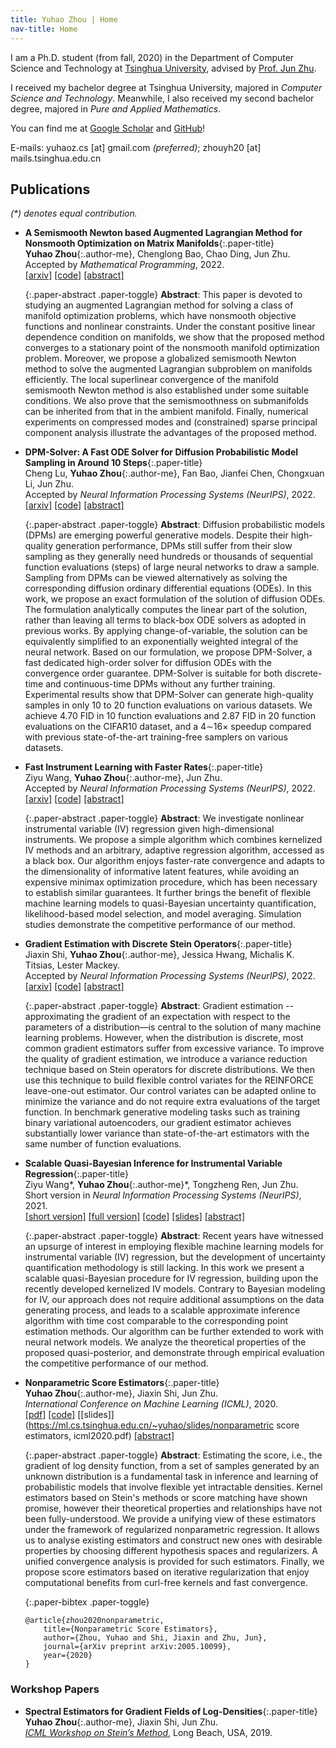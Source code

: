 ```yaml
---
title: Yuhao Zhou | Home
nav-title: Home
---
```

I am a Ph.D. student (from fall, 2020) in the Department of Computer Science and Technology at [Tsinghua University](https://www.tsinghua.edu.cn/en/), advised by [Prof. Jun Zhu](http://ml.cs.tsinghua.edu.cn/~jun). 

I received my bachelor degree at Tsinghua University, majored in _Computer Science and Technology_. 
Meanwhile, I also received my second bachelor degree, majored in _Pure and Applied Mathematics_.

You can find me at [Google Scholar](https://scholar.google.com/citations?user=GKLRbxoAAAAJ&hl=en) and [GitHub](http://github.com/miskcoo/)!

E-mails: yuhaoz.cs [at] gmail.com _(preferred)_; zhouyh20 [at] mails.tsinghua.edu.cn

<!--## Preprints-->

## Publications

_(*) denotes equal contribution._

* **A Semismooth Newton based Augmented Lagrangian Method for Nonsmooth Optimization on Matrix Manifolds**{:.paper-title}  
  **Yuhao Zhou**{:.author-me}, Chenglong Bao, Chao Ding, Jun Zhu.  
  Accepted by _Mathematical Programming_, 2022.  
  [[arxiv]](https://arxiv.org/abs/2103.02855) 
  [[code]](https://github.com/miskcoo/almssn)
  [[abstract]](javascript:void(0);)

  {:.paper-abstract .paper-toggle}
  **Abstract**: This paper is devoted to studying an augmented Lagrangian method for solving a class of manifold optimization problems, which have nonsmooth objective functions and nonlinear constraints. Under the constant positive linear dependence condition on manifolds, we show that the proposed method converges to a stationary point of the nonsmooth manifold optimization problem. Moreover, we propose a globalized semismooth Newton method to solve the augmented Lagrangian subproblem on manifolds efficiently. The local superlinear convergence of the manifold semismooth Newton method is also established under some suitable conditions. We also prove that the semismoothness on submanifolds can be inherited from that in the ambient manifold. Finally, numerical experiments on compressed modes and (constrained) sparse principal component analysis illustrate the advantages of the proposed method.

* **DPM-Solver: A Fast ODE Solver for Diffusion Probabilistic Model Sampling in Around 10 Steps**{:.paper-title}  
  Cheng Lu, **Yuhao Zhou**{:.author-me}, Fan Bao, Jianfei Chen, Chongxuan Li, Jun Zhu.  
  Accepted by _Neural Information Processing Systems (NeurIPS)_, 2022.  
  [[arxiv]](https://arxiv.org/abs/2206.00927)
  [[code]](https://github.com/LuChengTHU/dpm-solver)
  [[abstract]](javascript:void(0);)

  {:.paper-abstract .paper-toggle}
  **Abstract**: Diffusion probabilistic models (DPMs) are emerging powerful generative models. Despite their high-quality generation performance, DPMs still suffer from their slow sampling as they generally need hundreds or thousands of sequential function evaluations (steps) of large neural networks to draw a sample. Sampling from DPMs can be viewed alternatively as solving the corresponding diffusion ordinary differential equations (ODEs). In this work, we propose an exact formulation of the solution of diffusion ODEs. The formulation analytically computes the linear part of the solution, rather than leaving all terms to black-box ODE solvers as adopted in previous works. By applying change-of-variable, the solution can be equivalently simplified to an exponentially weighted integral of the neural network. Based on our formulation, we propose DPM-Solver, a fast dedicated high-order solver for diffusion ODEs with the convergence order guarantee. DPM-Solver is suitable for both discrete-time and continuous-time DPMs without any further training. Experimental results show that DPM-Solver can generate high-quality samples in only 10 to 20 function evaluations on various datasets. We achieve 4.70 FID in 10 function evaluations and 2.87 FID in 20 function evaluations on the CIFAR10 dataset, and a 4∼16× speedup compared with previous state-of-the-art training-free samplers on various datasets.

* **Fast Instrument Learning with Faster Rates**{:.paper-title}  
  Ziyu Wang, **Yuhao Zhou**{:.author-me}, Jun Zhu.  
  Accepted by _Neural Information Processing Systems (NeurIPS)_, 2022.  
  [[arxiv]](https://arxiv.org/abs/2205.10772)
  [[code]](https://github.com/meta-inf/fil)
  [[abstract]](javascript:void(0);)

  {:.paper-abstract .paper-toggle}
  **Abstract**: We investigate nonlinear instrumental variable (IV) regression given high-dimensional instruments. We propose a simple algorithm which combines kernelized IV methods and an arbitrary, adaptive regression algorithm, accessed as a black box. Our algorithm enjoys faster-rate convergence and adapts to the dimensionality of informative latent features, while avoiding an expensive minimax optimization procedure, which has been necessary to establish similar guarantees. It further brings the benefit of flexible machine learning models to quasi-Bayesian uncertainty quantification, likelihood-based model selection, and model averaging. Simulation studies demonstrate the competitive performance of our method.

* **Gradient Estimation with Discrete Stein Operators**{:.paper-title}  
  Jiaxin Shi, **Yuhao Zhou**{:.author-me}, Jessica Hwang, Michalis K. Titsias, Lester Mackey.  
  Accepted by _Neural Information Processing Systems (NeurIPS)_, 2022.  
  [[arxiv]](https://arxiv.org/abs/2202.09497) 
  [[code]](https://github.com/thjashin/rodeo)
  [[abstract]](javascript:void(0);)

  {:.paper-abstract .paper-toggle}
  **Abstract**: Gradient estimation -- approximating the gradient of an expectation with respect to the parameters of a distribution—is central to the solution of many machine learning problems. However, when the distribution is discrete, most common gradient estimators suffer from excessive variance. To improve the quality of gradient estimation, we introduce a variance reduction technique based on Stein operators for discrete distributions. We then use this technique to build flexible control variates for the REINFORCE leave-one-out estimator. Our control variates can be adapted online to minimize the variance and do not require extra evaluations of the target function. In benchmark generative modeling tasks such as training binary variational autoencoders, our gradient estimator achieves substantially lower variance than state-of-the-art estimators with the same number of function evaluations.

* **Scalable Quasi-Bayesian Inference for Instrumental Variable Regression**{:.paper-title}  
  Ziyu Wang\*, **Yuhao Zhou**{:.author-me}\*, Tongzheng Ren, Jun Zhu.  
  Short version in _Neural Information Processing Systems (NeurIPS)_, 2021.  
  [[short version]](https://proceedings.neurips.cc/paper/2021/hash/56a3107cad6611c8337ee36d178ca129-Abstract.html)
  [[full version]](https://arxiv.org/abs/2106.08750) 
  [[code]](https://github.com/meta-inf/qbdiv)
  [[slides]](https://ml.cs.tsinghua.edu.cn/~ziyu/static/p/qbdiv/slides-1.pdf)
  [[abstract]](javascript:void(0);)

  {:.paper-abstract .paper-toggle}
  **Abstract**: Recent years have witnessed an upsurge of interest in employing flexible machine learning models for instrumental variable (IV) regression, but the development of uncertainty quantification methodology is still lacking. In this work we present a scalable quasi-Bayesian procedure for IV regression, building upon the recently developed kernelized IV models. Contrary to Bayesian modeling for IV, our approach does not require additional assumptions on the data generating process, and leads to a scalable approximate inference algorithm with time cost comparable to the corresponding point estimation methods. Our algorithm can be further extended to work with neural network models. We analyze the theoretical properties of the proposed quasi-posterior, and demonstrate through empirical evaluation the competitive performance of our method. 

* **Nonparametric Score Estimators**{:.paper-title}  
  **Yuhao Zhou**{:.author-me}, Jiaxin Shi, Jun Zhu.  
  _International Conference on Machine Learning (ICML)_, 2020.  
  [[pdf]](http://proceedings.mlr.press/v119/zhou20c.html) 
  [[code]](https://github.com/miskcoo/kscore) 
  [[slides]](https://ml.cs.tsinghua.edu.cn/~yuhao/slides/nonparametric score estimators, icml2020.pdf)
  [[abstract]](javascript:void(0);)

  {:.paper-abstract .paper-toggle}
  **Abstract**: Estimating the score, i.e., the gradient of log density function, from a set of samples generated by an unknown distribution is a fundamental task in inference and learning of probabilistic models that involve flexible yet intractable densities. Kernel estimators based on Stein's methods or score matching have shown promise, however their theoretical properties and relationships have not been fully-understood. We provide a unifying view of these estimators under the framework of regularized nonparametric regression. It allows us to analyse existing estimators and construct new ones with desirable properties by choosing different hypothesis spaces and regularizers. A unified convergence analysis is provided for such estimators. Finally, we propose score estimators based on iterative regularization that enjoy computational benefits from curl-free kernels and fast convergence.

  {:.paper-bibtex .paper-toggle}
  ```plain
  @article{zhou2020nonparametric,
	  title={Nonparametric Score Estimators},
	  author={Zhou, Yuhao and Shi, Jiaxin and Zhu, Jun},
	  journal={arXiv preprint arXiv:2005.10099},
	  year={2020}
  }
  ```

### Workshop Papers

* **Spectral Estimators for Gradient Fields of Log-Densities**{:.paper-title}  
  **Yuhao Zhou**{:.author-me}, Jiaxin Shi, Jun Zhu.  
  _[ICML Workshop on Stein’s Method](https://steinworkshop.github.io/)_, Long Beach, USA, 2019.

